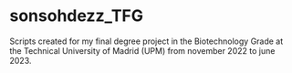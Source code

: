 # sonsohdezz_TFG
Scripts created for my final degree project in the Biotechnology Grade at the Technical University of Madrid (UPM) from november 2022 to june 2023.
